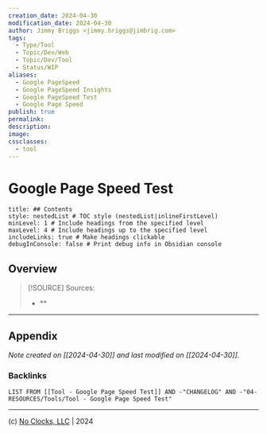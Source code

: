 ```yaml
---
creation_date: 2024-04-30
modification_date: 2024-04-30
author: Jimmy Briggs <jimmy.briggs@jimbrig.com>
tags:
  - Type/Tool
  - Topic/Dev/Web
  - Topic/Dev/Tool
  - Status/WIP
aliases:
  - Google PageSpeed
  - Google PageSpeed Insights
  - Google PageSpeed Test
  - Google Page Speed
publish: true
permalink:
description:
image:
cssclasses:
  - tool
---
```



# Google Page Speed Test

```table-of-contents
title: ## Contents 
style: nestedList # TOC style (nestedList|inlineFirstLevel)
minLevel: 1 # Include headings from the specified level
maxLevel: 4 # Include headings up to the specified level
includeLinks: true # Make headings clickable
debugInConsole: false # Print debug info in Obsidian console
```

## Overview

> [!SOURCE] Sources:
> - **

***

## Appendix

*Note created on [[2024-04-30]] and last modified on [[2024-04-30]].*

### Backlinks

```dataview
LIST FROM [[Tool - Google Page Speed Test]] AND -"CHANGELOG" AND -"04-RESOURCES/Tools/Tool - Google Page Speed Test"
```

***

(c) [No Clocks, LLC](https://github.com/noclocks) | 2024